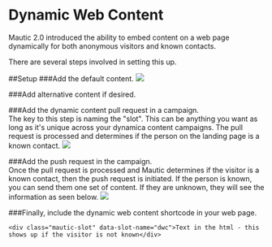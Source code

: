 # Dynamic Web Content

Mautic 2.0 introduced the ability to embed content on a web page dynamically for both anonymous visitors and known contacts.

There are several steps involved in setting this up.

##Setup
###Add the default content.
![](/dwc/media/dwc-default.jpg)

###Add alternative content if desired.

###Add the dynamic content pull request in a campaign.  
The key to this step is naming the "slot".  This can be anything you want as long as it's unique across your dynamica content campaigns.  The pull request is processed and determines if the person on the landing page is a known contact.
![](/dwc/media/dwc-pull-request.jpg)

###Add the push request in the campaign.  
Once the pull request is processed and Mautic determines if the visitor is a known contact, then the push request is initiated.  If the person is known, you can send them one set of content.  If they are unknown, they will see the information as seen below.
![](/dwc/media/dwc-campaign.jpg)

###Finally, include the dynamic web content shortcode in your web page.  
```
<div class="mautic-slot" data-slot-name="dwc">Text in the html - this shows up if the visitor is not known</div>
```

